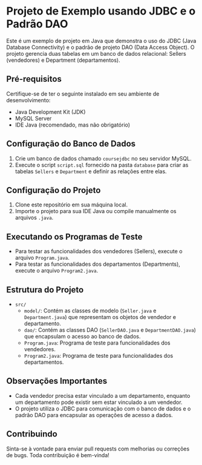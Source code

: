 # Projeto de Exemplo usando JDBC e o Padrão DAO

Este é um exemplo de projeto em Java que demonstra o uso do JDBC (Java Database Connectivity) e o padrão de projeto DAO (Data Access Object). O projeto gerencia duas tabelas em um banco de dados relacional: Sellers (vendedores) e Department (departamentos).

## Pré-requisitos

Certifique-se de ter o seguinte instalado em seu ambiente de desenvolvimento:

- Java Development Kit (JDK)
- MySQL Server
- IDE Java (recomendado, mas não obrigatório)

## Configuração do Banco de Dados

1. Crie um banco de dados chamado `coursejdbc` no seu servidor MySQL.
2. Execute o script `script.sql` fornecido na pasta `database` para criar as tabelas `Sellers` e `Department` e definir as relações entre elas.

## Configuração do Projeto

1. Clone este repositório em sua máquina local.
2. Importe o projeto para sua IDE Java ou compile manualmente os arquivos `.java`.

## Executando os Programas de Teste

- Para testar as funcionalidades dos vendedores (Sellers), execute o arquivo `Program.java`.
- Para testar as funcionalidades dos departamentos (Departments), execute o arquivo `Program2.java`.

## Estrutura do Projeto

- `src/`
    - `model/`: Contém as classes de modelo (`Seller.java` e `Department.java`) que representam os objetos de vendedor e departamento.
    - `dao/`: Contém as classes DAO (`SellerDAO.java` e `DepartmentDAO.java`) que encapsulam o acesso ao banco de dados.
    - `Program.java`: Programa de teste para funcionalidades dos vendedores.
    - `Program2.java`: Programa de teste para funcionalidades dos departamentos.

## Observações Importantes

- Cada vendedor precisa estar vinculado a um departamento, enquanto um departamento pode existir sem estar vinculado a um vendedor.
- O projeto utiliza o JDBC para comunicação com o banco de dados e o padrão DAO para encapsular as operações de acesso a dados.

## Contribuindo

Sinta-se à vontade para enviar pull requests com melhorias ou correções de bugs. Toda contribuição é bem-vinda!
